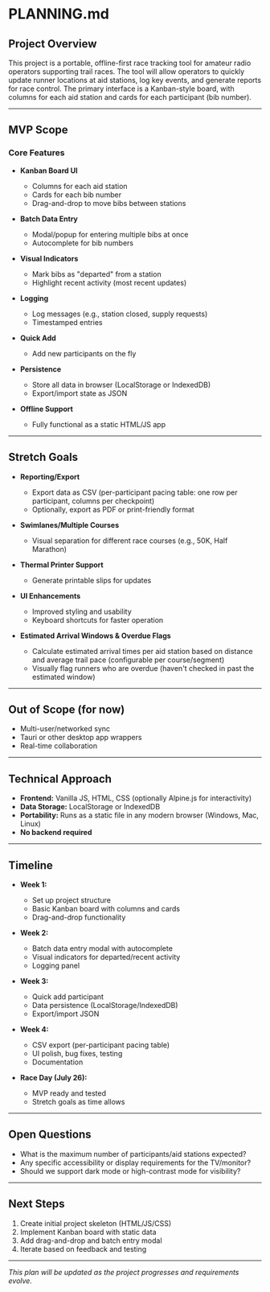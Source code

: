 # PLANNING.md

## Project Overview

This project is a portable, offline-first race tracking tool for amateur radio operators supporting trail races. The tool will allow operators to quickly update runner locations at aid stations, log key events, and generate reports for race control. The primary interface is a Kanban-style board, with columns for each aid station and cards for each participant (bib number).

---

## MVP Scope

### Core Features

- **Kanban Board UI**
  - Columns for each aid station
  - Cards for each bib number
  - Drag-and-drop to move bibs between stations

- **Batch Data Entry**
  - Modal/popup for entering multiple bibs at once
  - Autocomplete for bib numbers

- **Visual Indicators**
  - Mark bibs as "departed" from a station
  - Highlight recent activity (most recent updates)

- **Logging**
  - Log messages (e.g., station closed, supply requests)
  - Timestamped entries

- **Quick Add**
  - Add new participants on the fly

- **Persistence**
  - Store all data in browser (LocalStorage or IndexedDB)
  - Export/import state as JSON

- **Offline Support**
  - Fully functional as a static HTML/JS app

---

## Stretch Goals

- **Reporting/Export**
  - Export data as CSV (per-participant pacing table: one row per participant, columns per checkpoint)
  - Optionally, export as PDF or print-friendly format

- **Swimlanes/Multiple Courses**
  - Visual separation for different race courses (e.g., 50K, Half Marathon)

- **Thermal Printer Support**
  - Generate printable slips for updates

- **UI Enhancements**
  - Improved styling and usability
  - Keyboard shortcuts for faster operation

- **Estimated Arrival Windows & Overdue Flags**
  - Calculate estimated arrival times per aid station based on distance and average trail pace (configurable per course/segment)
  - Visually flag runners who are overdue (haven't checked in past the estimated window)

---

## Out of Scope (for now)

- Multi-user/networked sync
- Tauri or other desktop app wrappers
- Real-time collaboration

---

## Technical Approach

- **Frontend:** Vanilla JS, HTML, CSS (optionally Alpine.js for interactivity)
- **Data Storage:** LocalStorage or IndexedDB
- **Portability:** Runs as a static file in any modern browser (Windows, Mac, Linux)
- **No backend required**

---

## Timeline

- **Week 1:**  
  - Set up project structure  
  - Basic Kanban board with columns and cards  
  - Drag-and-drop functionality

- **Week 2:**  
  - Batch data entry modal with autocomplete  
  - Visual indicators for departed/recent activity  
  - Logging panel

- **Week 3:**  
  - Quick add participant  
  - Data persistence (LocalStorage/IndexedDB)  
  - Export/import JSON

- **Week 4:**  
  - CSV export (per-participant pacing table)  
  - UI polish, bug fixes, testing  
  - Documentation

- **Race Day (July 26):**  
  - MVP ready and tested  
  - Stretch goals as time allows

---

## Open Questions

- What is the maximum number of participants/aid stations expected?
- Any specific accessibility or display requirements for the TV/monitor?
- Should we support dark mode or high-contrast mode for visibility?

---

## Next Steps

1. Create initial project skeleton (HTML/JS/CSS)
2. Implement Kanban board with static data
3. Add drag-and-drop and batch entry modal
4. Iterate based on feedback and testing

---

*This plan will be updated as the project progresses and requirements evolve.*
